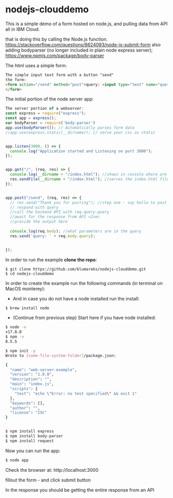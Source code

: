 # nodejs-clouddemo
This is a simple demo of a form hosted on node.js, and pulling data from API all in IBM Cloud.

that is doing this by calling the Node.js function.
https://stackoverflow.com/questions/8624093/node-js-submit-form
also adding bodyparser (no longer included in plain node express server);
https://www.npmjs.com/package/body-parser

The html uses a simple form:

```html
The simple input text form with a button "send"
the form:
<form action="/send" method="post">query: <input type="text" name="query" id="query" /><input type="submit" value="Submit" id="button" />
</form>
```

The initial portion of the node server app:

```js
The server portion of a webserver:
const express = require("express");
const app = express();
var bodyParser = require('body-parser')
app.use(bodyParser()); // Automatically parses form data
//app.use(express.static(__dirname)); // serve your css as static


app.listen(3000, () => {
  console.log("Application started and Listening on port 3000");
});


app.get("/", (req, res) => {
  console.log(__dirname + "/index.html"); //shows in console where are you files
  res.sendFile(__dirname + "/index.html"); //serves the index.html file
});


app.post("/send", (req, res) => {
  // res.send("Thank you for posting"); //step one - say hello to post
  // respond with query
  //call the backend API with req.query.query
  //await for the response from API <2sec
  //provide the output here 
 
  console.log(req.body); //what parameters are in the query
  res.send('query: ' + req.body.query);


});
```
In order to run the example **clone the repo**:

```
$ git clone https://github.com/blumareks/nodejs-clouddemo.git 
$ cd nodejs-clouddemo
```

In order to create the example run the following commands (in terminal on MacOS monterey):
 - And in case you do not have a node installed run the install:

```bash
$ brew install node
```

- (Continue from previous step) Start here if you have node installed:
```bash
$ node -v
v17.8.0
$ npm -v
8.5.5

$ npm init -y
Wrote to [some-file-system-folder]/package.json:

{
  "name": "web-server-example",
  "version": "1.0.0",
  "description": "",
  "main": "index.js",
  "scripts": {
    "test": "echo \"Error: no test specified\" && exit 1"
  },
  "keywords": [],
  "author": "",
  "license": "ISC"
}


$ npm install express
$ npm install body-parser 
$ npm install request

```

Now you can run the app: 

```bash
$ node app
```

Check the browser at: http://localhost:3000

fillout the form - and click submit button

In the response you should be getting the entire response from an API

